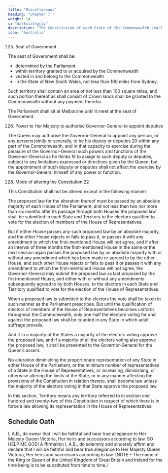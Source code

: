```yaml
---
title: "Miscellaneous"
heading: "Chapter 7 "
weight: 14
c: "darkslategray"
description: "The Constitution of each State of the Commonwealth shall, subject to this Constitution, continue as at the establishment of the Commonwealth"
icon: "Australia"
---
```



125. Seat of Government

The seat of Government shall be:
- determined by the Parliament
- within territory granted to or acquired by the Commonwealth
- vested in and belong to the Commonwealth
- in the State of New South Wales, not less than 100 miles from Sydney.

Such territory shall contain an area of not less than 100 square miles, and such portion thereof as shall
consist of Crown lands shall be granted to the Commonwealth without any payment therefor.

The Parliament shall sit at Melbourne until it meet at the seat of Government.

126. Power to Her Majesty to authorise Governor-General to appoint deputies

The Queen may authorise the Governor-General to appoint any person, or any persons jointly or severally, to be his deputy or deputies 20 within any part of the Commonwealth, and in that capacity to exercise during the pleasure of the Governor-General such powers and functions of the Governor-General as he thinks fit to assign to such deputy or deputies, subject to any limitations expressed or directions given by the Queen; but the
appointment of such deputy or deputies shall not affect the exercise by the Governor-General himself of any power or function.

<!-- 127. 21 -->


128. Mode of altering the Constitution 22

This Constitution shall not be altered except in the following manner:

The proposed law for the alteration thereof must be passed by an absolute majority of each House of the Parliament, and not less than two nor more than six months after its passage through both Houses the proposed law shall be submitted in each State and Territory to the electors qualified to vote for the election of members of the House of Representatives.

But if either House passes any such proposed law by an absolute majority, and the other House rejects or fails to pass it, or passes it with any amendment to which the first-mentioned House will not agree, and if after an interval of three months the first-mentioned House in the same or the next session again passes the proposed law by an absolute majority with or without any amendment which has been made or agreed to by the other
House, and such other House rejects or fails to pass it or passes it with any amendment to which the first-mentioned House will not agree, the Governor-General may submit the proposed law as last proposed by the first-mentioned House, and either with or without any amendments subsequently agreed to by both Houses, to the electors in each State and Territory qualified to vote for the election of the House of Representatives.

When a proposed law is submitted to the electors the vote shall be taken in such manner as the Parliament prescribes. But until the qualification of electors of members of the House of Representatives becomes uniform throughout the Commonwealth, only one-half the electors voting for and against the proposed law shall be counted in any State in which adult suffrage prevails.

And if in a majority of the States a majority of the electors voting approve the proposed law, and if a majority of all the electors voting also approve the proposed law, it shall be presented to the Governor-General for the Queen’s assent.

No alteration diminishing the proportionate representation of any State in either House of the Parliament, or the minimum number of representatives of a State in the House of Representatives, or increasing, diminishing, or otherwise altering the limits of the State, or in any manner affecting the provisions of the Constitution in relation thereto, shall become law unless the majority of the electors voting in that State approve the proposed law.

In this section, Territory means any territory referred to in section one hundred and twenty-two of this Constitution
in respect of which there is in force a law allowing its representation in the House of Representatives.



## Schedule Oath

I, A.B., do swear that I will be faithful and bear true allegiance to Her Majesty Queen Victoria, Her heirs and
successors according to law. SO HELP ME GOD!
A ffirmation
I, A.B., do solemnly and sincerely affirm and declare that I will be faithful and bear true allegiance to Her Majesty
Queen Victoria, Her heirs and successors according to law.
(NOTE – The name of the King or Queen of the United Kingdom of Great Britain and Ireland for the time being is
to be substituted from time to time.)

